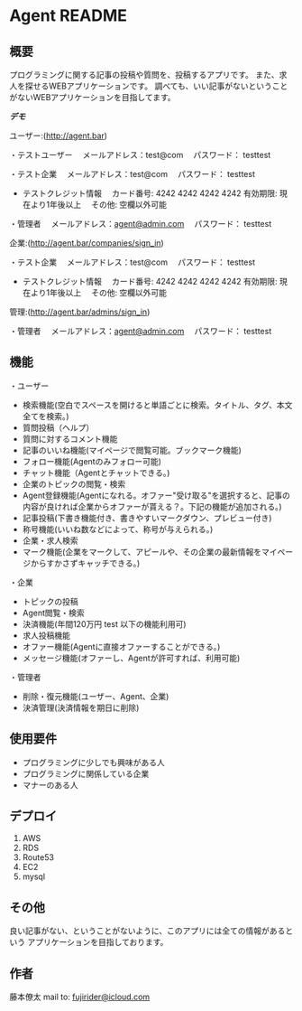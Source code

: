 # Agent README
 
## 概要

プログラミングに関する記事の投稿や質問を、投稿するアプリです。
また、求人を探せるWEBアプリケーションです。
調べても、いい記事がないということがないWEBアプリケーションを目指してます。

***デモ***
 
ユーザー:(http://agent.bar)

・テストユーザー
　メールアドレス：test@com
　パスワード： testtest

・テスト企業
　メールアドレス：test@com
　パスワード： testtest
- テストクレジット情報
　カード番号: 4242 4242 4242 4242
    有効期限: 現在より1年後以上
　その他: 空欄以外可能

・管理者
　メールアドレス：agent@admin.com
　パスワード： testtest

企業:(http://agent.bar/companies/sign_in)

・テスト企業
　メールアドレス：test@com
　パスワード： testtest
- テストクレジット情報
　カード番号: 4242 4242 4242 4242
    有効期限: 現在より1年後以上
　その他: 空欄以外可能
 
管理:(http://agent.bar/admins/sign_in)

・管理者
　メールアドレス：agent@admin.com
　パスワード： testtest

 
## 機能

・ユーザー
- 検索機能(空白でスペースを開けると単語ごとに検索。タイトル、タグ、本文全てを検索。)
- 質問投稿（ヘルプ）
- 質問に対するコメント機能
- 記事のいいね機能(マイページで閲覧可能。ブックマーク機能)
- フォロー機能(Agentのみフォロー可能)
- チャット機能（Agentとチャットできる。)
- 企業のトピックの閲覧・検索
- Agent登録機能(Agentになれる。オファー"受け取る"を選択すると、記事の内容が良ければ企業からオファーが貰える？。下記の機能が追加される。)
- 記事投稿(下書き機能付き、書きやすいマークダウン、プレビュー付き)
- 称号機能(いいね数などによって、称号が与えられる。)
- 企業・求人検索
- マーク機能(企業をマークして、アピールや、その企業の最新情報をマイページからすかさずキャッチできる。)

・企業
- トピックの投稿
- Agent閲覧・検索
- 決済機能(年間120万円 test 以下の機能利用可)
- 求人投稿機能
- オファー機能(Agentに直接オファーすることができる。)
- メッセージ機能(オファーし、Agentが許可すれば、利用可能)

・管理者

- 削除・復元機能(ユーザー、Agent、企業)
- 決済管理(決済情報を期日に削除)


## 使用要件
 
- プログラミングに少しでも興味がある人
- プログラミングに関係している企業
- マナーのある人

## デプロイ
 
1. AWS
2. RDS
3. Route53
4. EC2
5. mysql
 
## その他

良い記事がない、ということがないように、このアプリには全ての情報があるという
アプリケーションを目指しております。
 
## 作者
 
藤本僚太
mail to: fujirider@icloud.com
 
